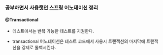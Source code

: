 

### **공부하면서 사용햇던 스프링 어노테이션 정리**

#### **@Transactional** 

- 테스트에서는 반복 가능한 테스트를 지원한다.

- transactional 어노테이션은 테스트 코드에서 사용시 트랜잭션의 마지막에 트랜잭션을 강제로 롤백시킨다. 